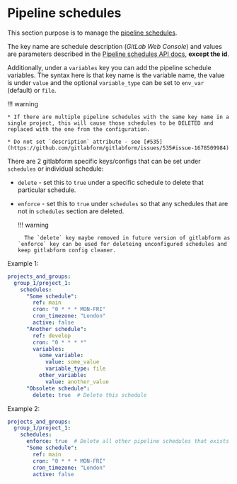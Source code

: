 # Pipeline schedules

This section purpose is to manage the [pipeline schedules](https://docs.gitlab.com/ee/ci/pipelines/schedules.html).

The key name are schedule description (_GitLab Web Console_) and values are parameters described in the [Pipeline schedules API docs](https://docs.gitlab.com/ee/api/pipeline_schedules.html#create-a-new-pipeline-schedule), **except the id**.

Additionally, under a `variables` key you can add the pipeline schedule variables. The syntax here is that key name is the variable name, the value is under `value` and the optional `variable_type` can be set to `env_var` (default) or `file`.

!!! warning

    * If there are multiple pipeline schedules with the same key name in a single project, this will cause those schedules to be DELETED and replaced with the one from the configuration.

    * Do not set `description` attribute - see [#535](https://github.com/gitlabform/gitlabform/issues/535#issue-1678509984)

There are 2 gitlabform specific keys/configs that can be set under `schedules` or individual schedule:

- `delete` - set this to `true` under a specific schedule to delete that particular schedule.
- `enforce` - set this to `true` under `schedules` so that any schedules that are not in `schedules` section are deleted.

    !!! warning

        The `delete` key maybe removed in future version of gitlabform as `enforce` key can be used for deleteing unconfigured schedules and keep gitlabform config cleaner.


Example 1:
```yaml
projects_and_groups:
  group_1/project_1:
    schedules:
      "Some schedule":
        ref: main
        cron: "0 * * * MON-FRI"
        cron_timezone: "London"
        active: false
      "Another schedule":
        ref: develop
        cron: "0 * * * *"
        variables:
          some_variable:
            value: some_value
            variable_type: file
          other_variable:
            value: another_value
      "Obsolete schedule":
        delete: true  # Delete this schedule
```

Example 2:
```yaml
projects_and_groups:
  group_1/project_1:
    schedules:
      enforce: true  # Delete all other pipeline schedules that exists for this project
      "Some schedule":
        ref: main
        cron: "0 * * * MON-FRI"
        cron_timezone: "London"
        active: false
```
